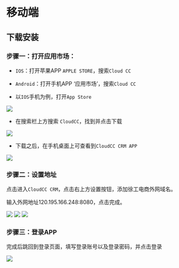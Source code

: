 # 移动端

## 下载安装

### 步骤一：打开应用市场：

- `IOS`：打开苹果APP `APPLE STORE`，搜索`Cloud CC`
- `Android`：打开手机APP ‘应用市场’，搜索`Cloud CC`

- 以`IOS`手机为例，打开`App Store`

![](./static/mobile/1.png)

- 在搜索栏上方搜索 `CloudCC`，找到并点击下载

<!-- ![](./static/mobile/2.png) -->
![](./static/mobile/3.png)

- 下载之后，在手机桌面上可查看到`CloudCC CRM APP`

![](./static/mobile/4.png)

### 步骤二：设置地址

点击进入`CloudCC CRM`，点击右上方设置按钮，添加徐工电商外网域名。

输入外网地址<span class="ip">120.195.166.248:8080</span>，点击完成。

![](./static/mobile/6.png)
![](./static/mobile/7.png)
![](./static/mobile/8.png)

### 步骤三：登录APP

完成后跳回到登录页面，填写登录账号以及登录密码，并点击登录

![](./static/mobile/9.png)

<style lang="stylus">
.ip
	color red
	font-weight bold
	font-size 25px
</style>